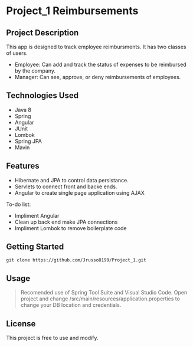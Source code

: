 # Project_1 Reimbursements

## Project Description

This app is designed to track employee reimbursments. It has two classes of users.
* Employee: Can add and track the status of expenses to be reimbursed by the company.
* Manager:  Can see, approve, or deny reimbursements of employees.

## Technologies Used

* Java 8
* Spring
* Angular
* JUnit
* Lombok
* Spring JPA
* Mavin

## Features

* Hibernate and JPA to control data persistance.
* Servlets to connect front and backe ends.
* Angular to create single page application using AJAX

To-do list:
* Impliment Angular
* Clean up back end make JPA connections
* Impliment Lombok to remove boilerplate code

## Getting Started

````
git clone https://github.com/Jrusso8199/Project_1.git
````

## Usage

> Recomended use of Spring Tool Suite and Visual Studio Code.
> Open project and change /src/main/resources/application.properties to change your DB location and credentials.


## License

This project is free to use and modify.
